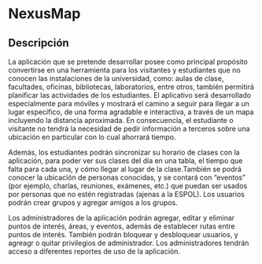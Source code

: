 # NexusMap

## Descripción

La aplicación que se pretende desarrollar posee como principal propósito convertirse en una herramienta para los visitantes y estudiantes que no conocen las instalaciones de la universidad, como: aulas de clase, facultades, oficinas, bibliotecas, laboratorios, entre otros, también permitirá planificar las actividades de los estudiantes. El aplicativo será desarrollado especialmente para móviles y mostrará el camino a seguir para llegar a un lugar específico, de una forma agradable e interactiva, a través de un mapa incluyendo la distancia aproximada. En consecuencia, el estudiante o visitante no tendrá la necesidad de pedir información a terceros sobre una ubicación en particular con lo cual ahorrará tiempo.

Además, los estudiantes podrán sincronizar su horario de clases con la aplicación, para poder ver sus clases del día en una tabla, el tiempo que falta para cada una, y cómo llegar al lugar de la clase.También se podrá conocer la ubicación de personas conocidas, y se contará con “eventos” (por ejemplo, charlas, reuniones, exámenes, etc.) que puedan ser usados por personas que no estén registradas (ajenas a la ESPOL). Los usuarios podrán crear grupos y agregar amigos a los grupos.

Los administradores de la aplicación podrán agregar, editar y eliminar puntos de interés, áreas, y eventos, además de establecer rutas entre puntos de interés. También podrán bloquear y desbloquear usuarios, y agreagr o quitar privilegios de administrador. Los administradores tendrán acceso a diferentes reportes de uso de la aplicación.
